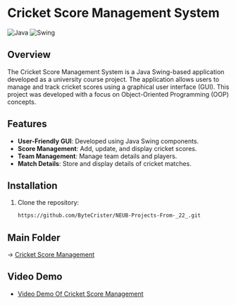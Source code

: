 # Cricket Score Management System

![Java](https://img.shields.io/badge/Java-ED8B00?style=for-the-badge&logo=java&logoColor=white)
![Swing](https://img.shields.io/badge/Swing-0078D4?style=for-the-badge&logo=java&logoColor=white)

## Overview

The Cricket Score Management System is a Java Swing-based application developed as a university course project. The application allows users to manage and track cricket scores using a graphical user interface (GUI). This project was developed with a focus on Object-Oriented Programming (OOP) concepts.

## Features

- **User-Friendly GUI**: Developed using Java Swing components.
- **Score Management**: Add, update, and display cricket scores.
- **Team Management**: Manage team details and players.
- **Match Details**: Store and display details of cricket matches.

## Installation

1. Clone the repository:
   ```bash
   https://github.com/ByteCrister/NEUB-Projects-From-_22_.git

## Main Folder 
-> [Cricket Score Management](https://github.com/ByteCrister/NEUB-Projects-From-_22_/tree/main/CricketScoreManagement_Final_3rd_semester)


## Video Demo 
- [Video Demo Of Cricket Score Management]()
